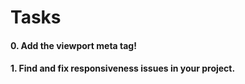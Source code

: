 # Tasks

#### 0. Add the viewport meta tag!
#### 1. Find and fix responsiveness issues in your project.